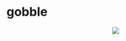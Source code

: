 # gobble
<p align="center">
  <img src="[http://some_place.com/image.png](https://user-images.githubusercontent.com/75705022/212232137-4dd329e8-fab6-4cc9-94d9-a5bd32ca8588.png)" />
</p>
